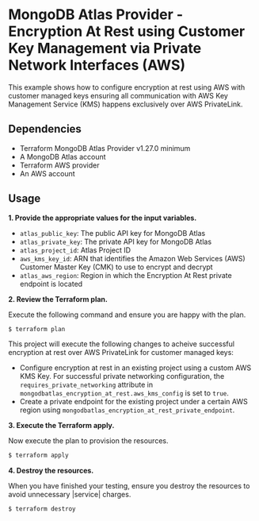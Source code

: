 # MongoDB Atlas Provider - Encryption At Rest using Customer Key Management via Private Network Interfaces (AWS)
This example shows how to configure encryption at rest using AWS with customer managed keys ensuring all communication with AWS Key Management Service (KMS) happens exclusively over AWS PrivateLink.

## Dependencies

* Terraform MongoDB Atlas Provider v1.27.0 minimum
* A MongoDB Atlas account 
* Terraform AWS provider
* An AWS account

## Usage

**1\. Provide the appropriate values for the input variables.**

- `atlas_public_key`: The public API key for MongoDB Atlas
- `atlas_private_key`: The private API key for MongoDB Atlas
- `atlas_project_id`: Atlas Project ID
- `aws_kms_key_id`: ARN that identifies the Amazon Web Services (AWS) Customer Master Key (CMK) to use to encrypt and decrypt
- `atlas_aws_region`: Region in which the Encryption At Rest private endpoint is located

**2\. Review the Terraform plan.**

Execute the following command and ensure you are happy with the plan.

``` bash
$ terraform plan
```
This project will execute the following changes to acheive successful encryption at rest over AWS PrivateLink for customer managed keys:

- Configure encryption at rest in an existing project using a custom AWS KMS Key. For successful private networking configuration, the `requires_private_networking` attribute in `mongodbatlas_encryption_at_rest.aws_kms_config` is set to `true`.
- Create a private endpoint for the existing project under a certain AWS region using `mongodbatlas_encryption_at_rest_private_endpoint`. 

**3\. Execute the Terraform apply.**

Now execute the plan to provision the resources.

``` bash
$ terraform apply
```

**4\. Destroy the resources.**

When you have finished your testing, ensure you destroy the resources to avoid unnecessary |service| charges.

``` bash
$ terraform destroy
```

